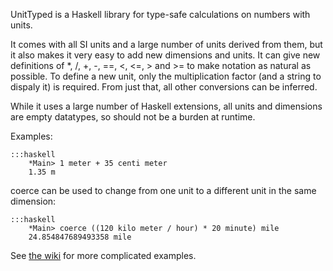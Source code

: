 UnitTyped is a Haskell library for type-safe calculations on numbers with units.

It comes with all SI units and a large number of units derived from them, but it also makes it very easy to add new dimensions and units. It can give new definitions of *, /, +, -, ==, <, <=, > and >= to make notation as natural as possible. To define a new unit, only the multiplication factor (and a string to dispaly it) is required. From just that, all other conversions can be inferred.

While it uses a large number of Haskell extensions, all units and dimensions are empty datatypes, so should not be a burden at runtime.

Examples:

	:::haskell
		*Main> 1 meter + 35 centi meter
		1.35 m

coerce can be used to change from one unit to a different unit in the same dimension:

	:::haskell
		*Main> coerce ((120 kilo meter / hour) * 20 minute) mile
		24.854847689493358 mile

See [the wiki][1] for more complicated examples.

[1]: https://bitbucket.org/xnyhps/haskell-unittyped/wiki/Examples
